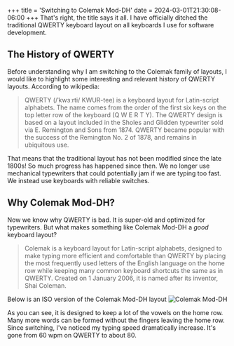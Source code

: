 +++
title = 'Switching to Colemak Mod-DH'
date = 2024-03-01T21:30:08-06:00
+++
That's right, the title says it all. I have officially ditched the traditional
QWERTY keyboard layout on all keyboards I use for software development.

## The History of QWERTY
Before understanding why I am switching to the Colemak family of layouts,
I would like to highlight some interesting and relevant history of QWERTY layouts.
According to wikipedia:

>QWERTY (/ˈkwɜːrti/ KWUR-tee) is a keyboard layout for Latin-script alphabets. The name comes from the order of the first six keys on the top letter row of the keyboard (Q W E R T Y).
>The QWERTY design is based on a layout included in the Sholes and Glidden typewriter sold via E. Remington and Sons from 1874. QWERTY became popular with the success of the Remington No. 2 of 1878, and remains in ubiquitous use. 

That means that the traditional layout has not been modified since the late 1800s! So much progress has happened since then.
We no longer use mechanical typewriters that could potentially jam if we are typing too fast. We instead use keyboards with reliable switches.

## Why Colemak Mod-DH?
Now we know why QWERTY is bad. It is super-old and optimized for typewriters. But what makes something like
Colemak Mod-DH a *good* keyboard layout?

>Colemak is a keyboard layout for Latin-script alphabets, designed to make typing more efficient and comfortable than QWERTY by placing the most frequently used letters of the English language on the home row while keeping many common keyboard shortcuts the same as in QWERTY. Created on 1 January 2006, it is named after its inventor, Shai Coleman.

Below is an ISO version of the Colemak Mod-DH layout
![Colemak Mod-DH](/images/colemak.png)

As you can see, it is designed to keep a lot of the vowels on the home row. Many more words can be formed without the fingers leaving the home row.
Since switching, I've noticed my typing speed dramatically increase. It's gone from 60 wpm on QWERTY to about 80.